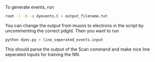 To generate events, run 

```BASH
root -l -b -q dyevents.C > output_filename.txt
```

You can change the output from muons to electrons in the script by uncommenting the correct pdgId. Then you want to run

```BASH
python dyev.py > line_seperated_events.input
```

This should parse the output of the Scan command and make nice line seperated inputs for training the NN. 

